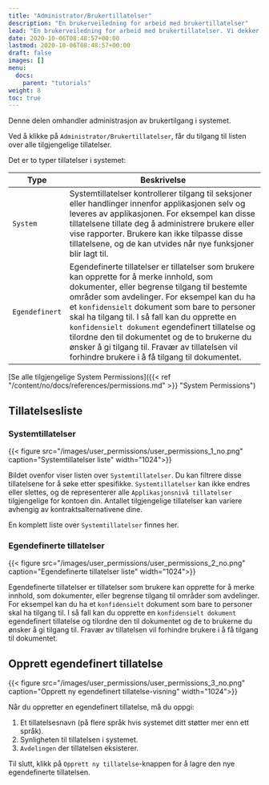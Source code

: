 ```yaml
---
title: "Administrator/Brukertillatelser"
description: "En brukerveiledning for arbeid med brukertillatelser"
lead: "En brukerveiledning for arbeid med brukertillatelser. Vi dekker hvordan du oppretter og endrer brukertillatelser."
date: 2020-10-06T08:48:57+00:00
lastmod: 2020-10-06T08:48:57+00:00
draft: false
images: []
menu:
  docs:
    parent: "tutorials"
weight: 8
toc: true
---
```

Denne delen omhandler administrasjon av brukertilgang i systemet.

Ved å klikke på `Administrator/Brukertillatelser`, får du tilgang til listen over alle tilgjengelige tillatelser.

Det er to typer tillatelser i systemet:

| Type | Beskrivelse |
| --- | --- |
| `System` | Systemtillatelser kontrollerer tilgang til seksjoner eller handlinger innenfor applikasjonen selv og leveres av applikasjonen. For eksempel kan disse tillatelsene tillate deg å administrere brukere eller vise rapporter. Brukere kan ikke tilpasse disse tillatelsene, og de kan utvides når nye funksjoner blir lagt til. |
| `Egendefinert` | Egendefinerte tillatelser er tillatelser som brukere kan opprette for å merke innhold, som dokumenter, eller begrense tilgang til bestemte områder som avdelinger. For eksempel kan du ha et `konfidensielt` dokument som bare to personer skal ha tilgang til. I så fall kan du opprette en `konfidensielt dokument` egendefinert tillatelse og tilordne den til dokumentet og de to brukerne du ønsker å gi tilgang til. Fravær av tillatelsen vil forhindre brukere i å få tilgang til dokumentet. |

[Se alle tilgjengelige System Permissions]({{< ref "/content/no/docs/references/permissions.md" >}} "System Permissions")

## Tillatelsesliste

### Systemtillatelser

{{< figure src="/images/user_permissions/user_permissions_1_no.png" caption="Systemtillatelser liste" width="1024">}}

Bildet ovenfor viser listen over `Systemtillatelser`. Du kan filtrere disse tillatelsene for å søke etter spesifikke. `Systemtillatelser` kan ikke endres eller slettes, og de representerer alle `Applikasjonsnivå tillatelser` tilgjengelige for kontoen din. Antallet tilgjengelige tillatelser kan variere avhengig av kontraktsalternativene dine.

En komplett liste over `Systemtillatelser` finnes her.

### Egendefinerte tillatelser

{{< figure src="/images/user_permissions/user_permissions_2_no.png" caption="Egendefinerte tillatelser liste" width="1024">}}

Egendefinerte tillatelser er tillatelser som brukere kan opprette for å merke innhold, som dokumenter, eller begrense tilgang til områder som avdelinger. For eksempel kan du ha et `konfidensielt` dokument som bare to personer skal ha tilgang til. I så fall kan du opprette en `konfidensielt dokument` egendefinert tillatelse og tilordne den til dokumentet og de to brukerne du ønsker å gi tilgang til. Fravær av tillatelsen vil forhindre brukere i å få tilgang til dokumentet.

## Opprett egendefinert tillatelse

{{< figure src="/images/user_permissions/user_permissions_3_no.png" caption="Opprett ny egendefinert tillatelse-visning" width="1024">}}

Når du oppretter en egendefinert tillatelse, må du oppgi:

1. Et tillatelsesnavn (på flere språk hvis systemet ditt støtter mer enn ett språk).
2. Synligheten til tillatelsen i systemet.
3. `Avdelingen` der tillatelsen eksisterer.

Til slutt, klikk på `Opprett ny tillatelse`-knappen for å lagre den nye egendefinerte tillatelsen.